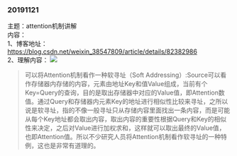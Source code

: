 ### 20191121  
主题：attention机制讲解</br>
内容：</br>
1、博客地址：https://blog.csdn.net/weixin_38547809/article/details/82382986</br>
2、理解内容：
![](https://ss.csdn.net/p?http://mmbiz.qpic.cn/mmbiz_png/ptp8P184xjxeRHqppry03SX1TTiblocHfIofqwrQntksrDjdCaafxv0E1ibK9CMHGzl9GlAMGJdXBiaeqTCANgCyg/0?wx_fmt=png)
>可以将Attention机制看作一种软寻址（Soft Addressing）:Source可以看作存储器内存储的内容，元素由地址Key和值Value组成，当前有个Key=Query的查询，目的是取出存储器中对应的Value值，即Attention数值。通过Query和存储器内元素Key的地址进行相似性比较来寻址，之所以说是软寻址，指的不像一般寻址只从存储内容里面找出一条内容，而是可能从每个Key地址都会取出内容，取出内容的重要性根据Query和Key的相似性来决定，之后对Value进行加权求和，这样就可以取出最终的Value值，也即Attention值。所以不少研究人员将Attention机制看作软寻址的一种特例，这也是非常有道理的。
